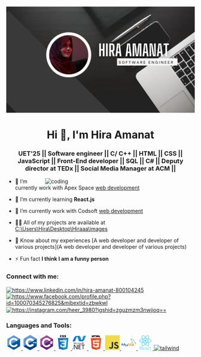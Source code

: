 ![logo](https://github.com/iAmHira19/iAmHira19/blob/main/Black%20Modern%20Vlogger%20YouTube%20Banner.png?raw=true)


<h1 align="center">Hi 👋, I'm Hira Amanat</h1>
<h3 align="center">UET'25 || Software engineer || C/ C++ || HTML || CSS || JavaScript || Front-End developer || SQL || C# || Deputy director at TEDx || Social Media Manager at ACM ||</h3>

<img align="right" alt="coding" width="400" src="https://user-images.githubusercontent.com/59734313/157189039-c09b3e38-9f42-42c0-ab54-14f1574190a7.gif" alt="">

- 🔭 I’m currently work with Apex Space [web development](https://apexspace.net/)

- 🌱 I’m currently learning **React.js**

- 👯 I’m currently work with Codsoft [web development](https://www.codsoft.in/)

- 👨‍💻 All of my projects are available at [C:\Users\Hira\Desktop\Hiraaa\images](C:\Users\Hira\Desktop\Hiraaa\images)

- 📄 Know about my experiences [A web developer and developer of various projects](A web developer and developer of various projects)

- ⚡ Fun fact **I think I am a funny person**

<h3 align="left">Connect with me:</h3>
<p align="left">
<a href="https://linkedin.com/in/https://www.linkedin.com/in/hira-amanat-800104245" target="blank"><img align="center" src="https://raw.githubusercontent.com/rahuldkjain/github-profile-readme-generator/master/src/images/icons/Social/linked-in-alt.svg" alt="https://www.linkedin.com/in/hira-amanat-800104245" height="30" width="40" /></a>
<a href="https://fb.com/https://www.facebook.com/profile.php?id=100070345276825&mibextid=zbwkwl" target="blank"><img align="center" src="https://raw.githubusercontent.com/rahuldkjain/github-profile-readme-generator/master/src/images/icons/Social/facebook.svg" alt="https://www.facebook.com/profile.php?id=100070345276825&mibextid=zbwkwl" height="30" width="40" /></a>
<a href="https://instagram.com/https://instagram.com/heer_3980?igshid=zguzmzm3nwjioq==" target="blank"><img align="center" src="https://raw.githubusercontent.com/rahuldkjain/github-profile-readme-generator/master/src/images/icons/Social/instagram.svg" alt="https://instagram.com/heer_3980?igshid=zguzmzm3nwjioq==" height="30" width="40" /></a>
</p>

<h3 align="left">Languages and Tools:</h3>
<p align="left"> <a href="https://www.cprogramming.com/" target="_blank" rel="noreferrer"> <img src="https://raw.githubusercontent.com/devicons/devicon/master/icons/c/c-original.svg" alt="c" width="40" height="40"/> </a> <a href="https://www.w3schools.com/cpp/" target="_blank" rel="noreferrer"> <img src="https://raw.githubusercontent.com/devicons/devicon/master/icons/cplusplus/cplusplus-original.svg" alt="cplusplus" width="40" height="40"/> </a> <a href="https://www.w3schools.com/cs/" target="_blank" rel="noreferrer"> <img src="https://raw.githubusercontent.com/devicons/devicon/master/icons/csharp/csharp-original.svg" alt="csharp" width="40" height="40"/> </a> <a href="https://www.w3schools.com/css/" target="_blank" rel="noreferrer"> <img src="https://raw.githubusercontent.com/devicons/devicon/master/icons/css3/css3-original-wordmark.svg" alt="css3" width="40" height="40"/> </a> <a href="https://dotnet.microsoft.com/" target="_blank" rel="noreferrer"> <img src="https://raw.githubusercontent.com/devicons/devicon/master/icons/dot-net/dot-net-original-wordmark.svg" alt="dotnet" width="40" height="40"/> </a> <a href="https://www.w3.org/html/" target="_blank" rel="noreferrer"> <img src="https://raw.githubusercontent.com/devicons/devicon/master/icons/html5/html5-original-wordmark.svg" alt="html5" width="40" height="40"/> </a> <a href="https://developer.mozilla.org/en-US/docs/Web/JavaScript" target="_blank" rel="noreferrer"> <img src="https://raw.githubusercontent.com/devicons/devicon/master/icons/javascript/javascript-original.svg" alt="javascript" width="40" height="40"/> </a> <a href="https://www.mysql.com/" target="_blank" rel="noreferrer"> <img src="https://raw.githubusercontent.com/devicons/devicon/master/icons/mysql/mysql-original-wordmark.svg" alt="mysql" width="40" height="40"/> </a> <a href="https://reactjs.org/" target="_blank" rel="noreferrer"> <img src="https://raw.githubusercontent.com/devicons/devicon/master/icons/react/react-original-wordmark.svg" alt="react" width="40" height="40"/> </a> <a href="https://tailwindcss.com/" target="_blank" rel="noreferrer"> <img src="https://www.vectorlogo.zone/logos/tailwindcss/tailwindcss-icon.svg" alt="tailwind" width="40" height="40"/> </a> </p>
